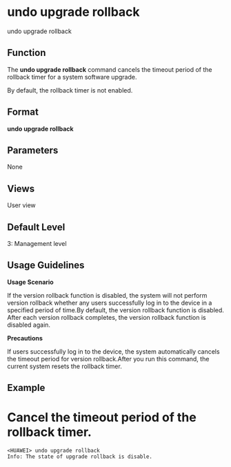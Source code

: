 undo upgrade rollback
=====================

undo upgrade rollback

Function
--------



The **undo upgrade rollback** command cancels the timeout period of the rollback timer for a system software upgrade.



By default, the rollback timer is not enabled.


Format
------

**undo upgrade rollback**


Parameters
----------

None

Views
-----

User view


Default Level
-------------

3: Management level


Usage Guidelines
----------------

**Usage Scenario**

If the version rollback function is disabled, the system will not perform version rollback whether any users successfully log in to the device in a specified period of time.By default, the version rollback function is disabled. After each version rollback completes, the version rollback function is disabled again.

**Precautions**

If users successfully log in to the device, the system automatically cancels the timeout period for version rollback.After you run this command, the current system resets the rollback timer.


Example
-------

# Cancel the timeout period of the rollback timer.
```
<HUAWEI> undo upgrade rollback
Info: The state of upgrade rollback is disable.

```